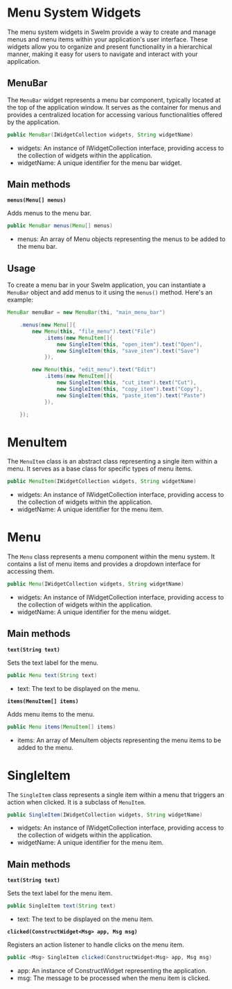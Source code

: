 # Menu System Widgets

The menu system widgets in Swelm provide a way to create and manage menus and menu items within your application's user interface. These widgets allow you to organize and present functionality in a hierarchical manner, making it easy for users to navigate and interact with your application.

## MenuBar

The `MenuBar` widget represents a menu bar component, typically located at the top of the application window. It serves as the container for menus and provides a centralized location for accessing various functionalities offered by the application.

```java
public MenuBar(IWidgetCollection widgets, String widgetName)
```

- widgets: An instance of IWidgetCollection interface, providing access to the collection of widgets within the application.
- widgetName: A unique identifier for the menu bar widget.

## Main methods

**`menus(Menu[] menus)`**

Adds menus to the menu bar.

```java
public MenuBar menus(Menu[] menus)
```

- menus: An array of Menu objects representing the menus to be added to the menu bar.

## Usage

To create a menu bar in your Swelm application, you can instantiate a `MenuBar` object and add menus to it using the `menus()` method. Here's an example:

```java
MenuBar menuBar = new MenuBar(thi, "main_menu_bar")

    .menus(new Menu[]{
        new Menu(this, "file_menu").text("File")
            .items(new MenuItem[]{
                new SingleItem(this, "open_item").text("Open"),
                new SingleItem(this, "save_item").text("Save")
            }),

        new Menu(this, "edit_menu").text("Edit")
            .items(new MenuItem[]{
                new SingleItem(this, "cut_item").text("Cut"),
                new SingleItem(this, "copy_item").text("Copy"),
                new SingleItem(this, "paste_item").text("Paste")
            }),

    });
```

# MenuItem

The `MenuItem` class is an abstract class representing a single item within a menu. It serves as a base class for specific types of menu items.

```java
public MenuItem(IWidgetCollection widgets, String widgetName)
```

- widgets: An instance of IWidgetCollection interface, providing access to the collection of widgets within the application.
- widgetName: A unique identifier for the menu item.

# Menu

The `Menu` class represents a menu component within the menu system. It contains a list of menu items and provides a dropdown interface for accessing them.

```java
public Menu(IWidgetCollection widgets, String widgetName)
```

- widgets: An instance of IWidgetCollection interface, providing access to the collection of widgets within the application.
- widgetName: A unique identifier for the menu widget.

## Main methods

**`text(String text)`**

Sets the text label for the menu.

```java
public Menu text(String text)
```

- text: The text to be displayed on the menu.

**`items(MenuItem[] items)`**

Adds menu items to the menu.

```java
public Menu items(MenuItem[] items)
```

- items: An array of MenuItem objects representing the menu items to be added to the menu.

# SingleItem

The `SingleItem` class represents a single item within a menu that triggers an action when clicked. It is a subclass of `MenuItem`.

```java
public SingleItem(IWidgetCollection widgets, String widgetName)
```

- widgets: An instance of IWidgetCollection interface, providing access to the collection of widgets within the application.
- widgetName: A unique identifier for the menu item.

## Main methods

**`text(String text)`**

Sets the text label for the menu item.

```java
public SingleItem text(String text)
```

- text: The text to be displayed on the menu item.

**`clicked(ConstructWidget<Msg> app, Msg msg)`**

Registers an action listener to handle clicks on the menu item.

```java
public <Msg> SingleItem clicked(ConstructWidget<Msg> app, Msg msg)
```

- app: An instance of ConstructWidget representing the application.
- msg: The message to be processed when the menu item is clicked.